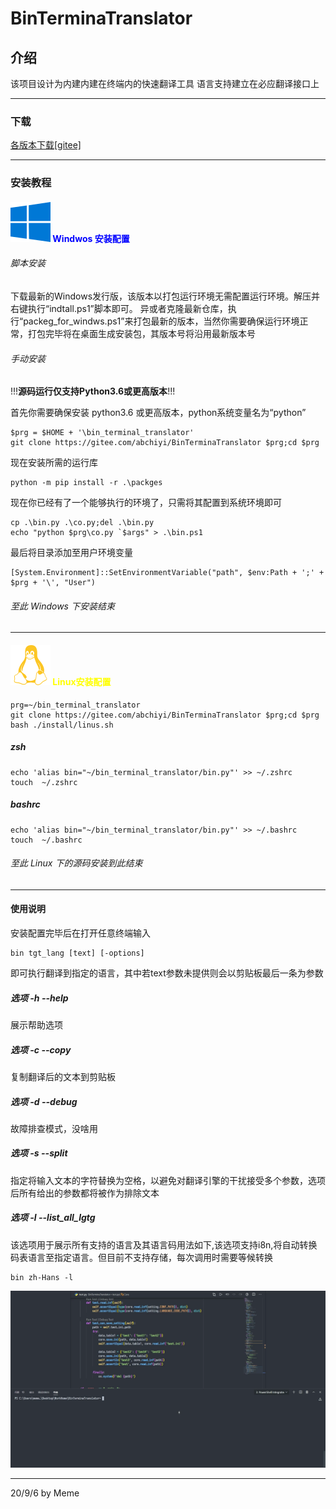 # BinTerminaTranslator

## 介绍

该项目设计为内建内建在终端内的快速翻译工具
语言支持建立在必应翻译接口上

---

### 下载

[各版本下载[gitee]][1]

---

### 安装教程

#### ![Gitee](/media/SVG/windows.svg "Windwos") <font color='blue'>Windwos 安装配置</font>

###### 脚本安装

下载最新的Windows发行版，该版本以打包运行环境无需配置运行环境。解压并右键执行“indtall.ps1”脚本即可。
异或者克隆最新仓库，执行“packeg_for_windws.ps1”来打包最新的版本，当然你需要确保运行环境正常，打包完毕将在桌面生成安装包，其版本号将沿用最新版本号


###### 手动安装

!!!**源码运行仅支持Python3.6或更高版本**!!!

首先你需要确保安装 python3.6 或更高版本，python系统变量名为“python”

    $prg = $HOME + '\bin_terminal_translator'
    git clone https://gitee.com/abchiyi/BinTerminaTranslator $prg;cd $prg

现在安装所需的运行库

    python -m pip install -r .\packges

现在你已经有了一个能够执行的环境了，只需将其配置到系统环境即可

    cp .\bin.py .\co.py;del .\bin.py
    echo "python $prg\co.py `$args" > .\bin.ps1

最后将目录添加至用户环境变量

    [System.Environment]::SetEnvironmentVariable("path", $env:Path + ';' + $prg + '\', "User")

###### 至此 Windows 下安装结束

---

#### ![linux](/media/SVG/linux.svg "Linux") <font color='Yellow'>Linux安装配置</font>

    prg=~/bin_terminal_translator
    git clone https://gitee.com/abchiyi/BinTerminaTranslator $prg;cd $prg
    bash ./install/linus.sh

##### zsh

    echo 'alias bin="~/bin_terminal_translator/bin.py"' >> ~/.zshrc
    touch  ~/.zshrc

##### bashrc

    echo 'alias bin="~/bin_terminal_translator/bin.py"' >> ~/.bashrc
    touch  ~/.bashrc

###### 至此 Linux 下的源码安装到此结束

---
#### 使用说明
安装配置完毕后在打开任意终端输入

    bin tgt_lang [text] [-options]
即可执行翻译到指定的语言，其中若text参数未提供则会以剪贴板最后一条为参数

##### 选项 -h --help

展示帮助选项

##### 选项 -c --copy
复制翻译后的文本到剪贴板

##### 选项 -d --debug
故障排查模式，没啥用

##### 选项 -s --split
指定将输入文本的字符替换为空格，以避免对翻译引擎的干扰接受多个参数，选项后所有给出的参数都将被作为排除文本

##### 选项 -l --list_all_lgtg
该选项用于展示所有支持的语言及其语言码用法如下,该选项支持i8n,将自动转换码表语言至指定语言。但目前不支持存储，每次调用时需要等候转换

    bin zh-Hans -l

![tgt loading](/media/gif/tgt_loading_zh.gif "转换至码表解释至目标语言")

[1]:https://gitee.com/abchiyi/BinTerminaTranslator/releases

---

20/9/6 by Meme

